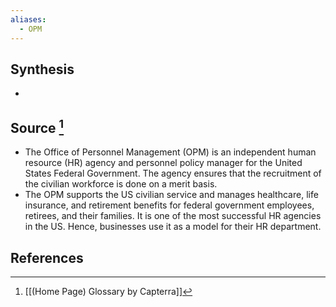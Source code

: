 ```yaml
---
aliases:
  - OPM
---
```

## Synthesis
- 
## Source [^1]
- The Office of Personnel Management (OPM) is an independent human resource (HR) agency and personnel policy manager for the United States Federal Government. The agency ensures that the recruitment of the civilian workforce is done on a merit basis.
- The OPM supports the US civilian service and manages healthcare, life insurance, and retirement benefits for federal government employees, retirees, and their families. It is one of the most successful HR agencies in the US. Hence, businesses use it as a model for their HR department.
## References

[^1]: [[(Home Page) Glossary by Capterra]]